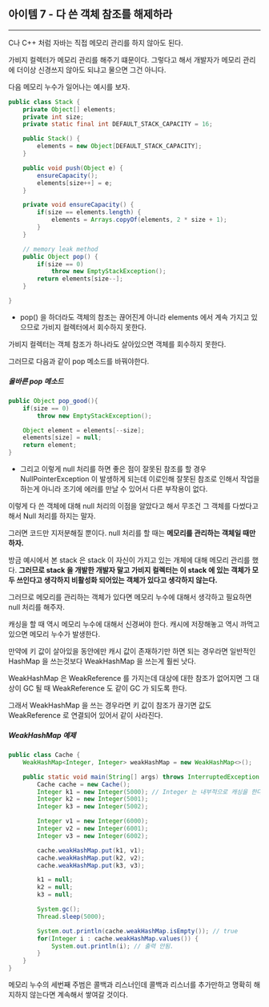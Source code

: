 ## 아이템 7 - 다 쓴 객체 참조를 해제하라

***

C나 C++ 처럼 자바는 직접 메모리 관리를 하지 않아도 된다. 

가비지 컬렉터가 메모리 관리를 해주기 떄문이다. 그렇다고 해서 개발자가 메모리 관리에 더이상 신경쓰지 않아도 되냐고 물으면 그건 아니다. 

다음 메모리 누수가 일어나는 예시를 보자. 

```java
public class Stack {
    private Object[] elements;
    private int size;
    private static final int DEFAULT_STACK_CAPACITY = 16;

    public Stack() {
        elements = new Object[DEFAULT_STACK_CAPACITY];
    }

    public void push(Object e) {
        ensureCapacity();
        elements[size++] = e;
    }

    private void ensureCapacity() {
        if(size == elements.length) {
            elements = Arrays.copyOf(elements, 2 * size + 1);
        }
    }

    // memory leak method     
    public Object pop() {
        if(size == 0)
            throw new EmptyStackException(); 
        return elements[size--];
    }

}
```

- pop() 을 하더라도 객체의 참조는 끊어진게 아니라 elements 에서 계속 가지고 있으므로 가비지 컬렉터에서 회수하지 못한다. 

가비지 컬렉터는 객체 참조가 하나라도 살아있으면 객체를 회수하지 못한다. 

그러므로 다음과 같이 pop 메소드를 바꿔야한다. 

##### 올바른 pop 메소드 
```java
public Object pop_good(){
    if(size == 0)
        throw new EmptyStackException();

    Object element = elements[--size];
    elements[size] = null; 
    return element; 
}
```

- 그리고 이렇게 null 처리를 하면 좋은 점이 잘못된 참조를 할 경우 NullPointerException 이 발생하게 되는데 이로인해 잘못된 참조로 인해서
작업을 하는게 아니라 조기에 에러를 만날 수 있어서 다른 부작용이 없다.

이렇게 다 쓴 객체에 대해 null 처리의 이점을 알았다고 해서 무조건 그 객체를 다썼다고 해서 Null 처리를 하지는 말자. 

그러면 코드만 지저분해질 뿐이다. null 처리를 할 때는 __메모리를 관리하는 객체일 때만 하자.__

방금 예시에서 본 stack 은 stack 이 자신이 가지고 있는 개체에 대해 메모리 관리를 했다. __그러므로 stack 을 개발한 개발자 말고
가비지 컬렉터는 이 stack 에 있는 객체가 모두 쓰인다고 생각하지 비활성화 되어있는 객체가 있다고 생각하지 않는다.__

그러므로 메모리를 관리하는 객체가 있다면 메모리 누수에 대해서 생각하고 필요하면 null 처리를 해주자.

캐싱을 할 때 역시 메모리 누수에 대해서 신경써야 한다. 캐시에 저장해놓고 역시 까먹고 있으면 메모리 누수가 발생한다.

만약에 키 값이 살아있을 동안에만 캐시 값이 존재하기만 하면 되는 경우라면 일반적인 HashMap 을 쓰는것보다 WeakHashMap 을 쓰는게 훨씬 낫다.

WeakHashMap 은 WeakReference 를 가지는데 대상에 대한 참조가 없어지면 그 대상이 GC 될 때 WeakReference 도 같이 GC 가 되도록 한다. 

그래서 WeakHashMap 을 쓰는 경우라면 키 값이 참조가 끊기면 값도 WeakReference 로 연결되어 있어서 같이 사라진다. 

##### WeakHashMap 예제 

```java
public class Cache {
    WeakHashMap<Integer, Integer> weakHashMap = new WeakHashMap<>();

    public static void main(String[] args) throws InterruptedException {
        Cache cache = new Cache();
        Integer k1 = new Integer(5000); // Integer 는 내부적으로 캐싱을 한다.
        Integer k2 = new Integer(5001);
        Integer k3 = new Integer(5002);

        Integer v1 = new Integer(6000);
        Integer v2 = new Integer(6001);
        Integer v3 = new Integer(6002);

        cache.weakHashMap.put(k1, v1);
        cache.weakHashMap.put(k2, v2);
        cache.weakHashMap.put(k3, v3);

        k1 = null;
        k2 = null;
        k3 = null;

        System.gc();
        Thread.sleep(5000);

        System.out.println(cache.weakHashMap.isEmpty()); // true 
        for(Integer i : cache.weakHashMap.values()) {
            System.out.println(i); // 출력 안됨. 
        }
    }
}
```

메모리 누수의 세번째 주범은 콜백과 리스너인데 콜백과 리스너를 추가만하고 명확히 해지하지 않는다면 계속해서 쌓여갈 것이다.



 

  

